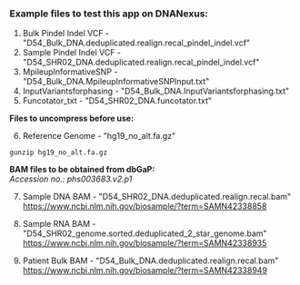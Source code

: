 ### Example files to test this app on DNANexus:

1. Bulk Pindel Indel VCF - "D54_Bulk_DNA.deduplicated.realign.recal_pindel_indel.vcf"
2. Sample Pindel Indel VCF - "D54_SHR02_DNA.deduplicated.realign.recal_pindel_indel.vcf"
3. MpileupInformativeSNP - "D54_Bulk_DNA.MpileupInformativeSNPInput.txt"
4. InputVariantsforphasing - "D54_Bulk_DNA.InputVariantsforphasing.txt"
5. Funcotator_txt - "D54_SHR02_DNA.funcotator.txt"

**Files to uncompress before use:**

6. Reference Genome - "hg19_no_alt.fa.gz"
```
gunzip hg19_no_alt.fa.gz
```

**BAM files to be obtained from dbGaP:**  
_Accession no.: phs003683.v2.p1_

7. Sample DNA BAM - "D54_SHR02_DNA.deduplicated.realign.recal.bam"  
https://www.ncbi.nlm.nih.gov/biosample/?term=SAMN42338858

9. Sample RNA BAM - "D54_SHR02_genome.sorted.deduplicated_2_star_genome.bam"  
https://www.ncbi.nlm.nih.gov/biosample/?term=SAMN42338935

10. Patient Bulk BAM - "D54_Bulk_DNA.deduplicated.realign.recal.bam"  
https://www.ncbi.nlm.nih.gov/biosample/?term=SAMN42338949
